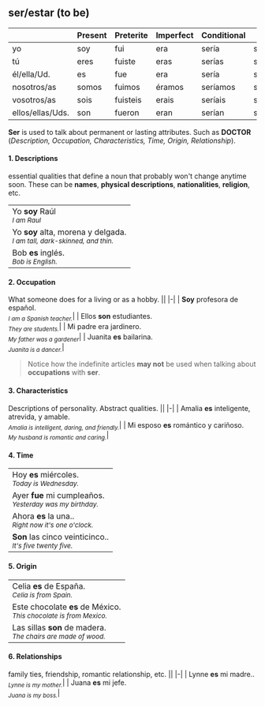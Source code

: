 ## ser/estar (to be)

| |Present|Preterite|Imperfect|Conditional|Future|
|-|-|-|-|-|-|
| yo | soy | fui | era | sería | seré | 
| tú | eres | fuiste | eras | serías | serás |
| él/ella/Ud. | es | fue| era | sería | será | 
|nosotros/as | somos | fuimos| éramos | seríamos | seremos | 
|vosotros/as | sois | fuisteis | erais | seríais | seréis |
| ellos/ellas/Uds. | son | fueron| eran | serían | serán |

**Ser** is used to talk about permanent or lasting attributes. Such as **DOCTOR** (*Description, Occupation, Characteristics, Time, Origin, Relationship*).
#### 1. Descriptions
essential qualities that define a noun that probably won't change anytime soon. These can be **names**, **physical descriptions**, **nationalities**, **religion**, etc.
    
| |
|-|
| Yo **soy** Raúl <br><sub>*I am Raul*<sub> |
| Yo **soy** alta, morena y delgada.<br><sub>*I am tall, dark-skinned, and thin.*</sub>|
| Bob **es** inglés.<br>*<sub>Bob is English.</sub>*|

#### 2. Occupation
What someone does for a living or as a hobby.
||
|-|
| **Soy** profesora de español.<br><sub>*I am a Spanish teacher.*</sub>|
| Ellos **son** estudiantes.<br><sub>*They are students.*</sub>|
| Mi padre era jardinero.<br><sub>*My father was a gardener*</sub>|
| Juanita **es** bailarina.<br><sub>*Juanita is a dancer.*</sub>|

> Notice how the indefinite articles **may not** be used when talking about **occupations** with **ser**.

#### 3. Characteristics
Descriptions of personality. Abstract qualities.
||
|-|
| Amalia **es** inteligente, atrevida, y amable.<br><sub>*Amalia is intelligent, daring, and friendly.*</sub>|
| Mi esposo **es** romántico y cariñoso.<br><sub>*My husband is romantic and caring.*</sub>|

#### 4. Time
||
|-|
| Hoy **es** miércoles.<br><sub>*Today is Wednesday.*</sub>|
| Ayer **fue** mi cumpleaños.<br><sub>*Yesterday was my birthday.*</sub>|
| Ahora **es** la una..<br><sub>*Right now it's one o'clock.*</sub>|
| **Son** las cinco veinticinco..<br><sub>*It's five twenty five.*</sub>|


#### 5. Origin
||
|-|
| Celia **es** de España.<br><sub>*Celia is from Spain.*</sub>|
| Este chocolate **es** de México.<br><sub>*This chocolate is from Mexico.*</sub>|
| Las sillas **son** de madera.<br><sub>*The chairs are made of wood.*</sub>|

#### 6. Relationships
family ties, friendship, romantic relationship, etc.
||
|-|
| Lynne **es** mi madre..<br><sub>*Lynne is my mother.*</sub>|
| Juana **es** mi jefe.<br><sub>*Juana is my boss.*</sub>|